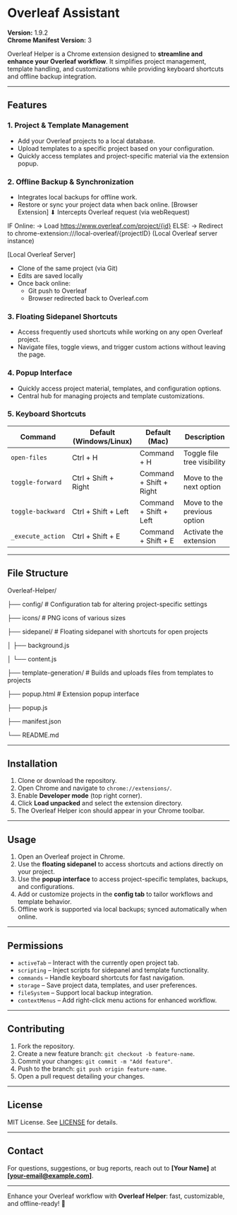 # Overleaf Assistant

**Version:** 1.9.2  
**Chrome Manifest Version:** 3

Overleaf Helper is a Chrome extension designed to **streamline and enhance your Overleaf workflow**. It simplifies project management, template handling, and customizations while providing keyboard shortcuts and offline backup integration.

---

## Features

### 1. Project & Template Management
- Add your Overleaf projects to a local database.
- Upload templates to a specific project based on your configuration.
- Quickly access templates and project-specific material via the extension popup.

### 2. Offline Backup & Synchronization
- Integrates local backups for offline work.
- Restore or sync your project data when back online.
[Browser Extension] 
      ⬇
Intercepts Overleaf request (via webRequest)

IF Online:
    → Load https://www.overleaf.com/project/{id}
ELSE:
    → Redirect to chrome-extension://<extensionID>/local-overleaf/{projectID}
          (Local Overleaf server instance)

[Local Overleaf Server]
  - Clone of the same project (via Git)
  - Edits are saved locally
  - Once back online:
      - Git push to Overleaf
      - Browser redirected back to Overleaf.com


### 3. Floating Sidepanel Shortcuts
- Access frequently used shortcuts while working on any open Overleaf project.
- Navigate files, toggle views, and trigger custom actions without leaving the page.

### 4. Popup Interface
- Quickly access project material, templates, and configuration options.
- Central hub for managing projects and template customizations.

### 5. Keyboard Shortcuts
| Command            | Default (Windows/Linux)   | Default (Mac)           | Description                       |
|-------------------|---------------------------|------------------------|-----------------------------------|
| `open-files`       | Ctrl + H                  | Command + H            | Toggle file tree visibility       |
| `toggle-forward`   | Ctrl + Shift + Right      | Command + Shift + Right| Move to the next option           |
| `toggle-backward`  | Ctrl + Shift + Left       | Command + Shift + Left | Move to the previous option       |
| `_execute_action`  | Ctrl + Shift + E          | Command + Shift + E    | Activate the extension            |

---

## File Structure

Overleaf-Helper/

├── config/ # Configuration tab for altering project-specific settings

├── icons/ # PNG icons of various sizes

├── sidepanel/ # Floating sidepanel with shortcuts for open projects

│ ├── background.js

│ └── content.js

├── template-generation/ # Builds and uploads files from templates to projects

├── popup.html # Extension popup interface

├── popup.js

├── manifest.json

└── README.md

---

## Installation

1. Clone or download the repository.
2. Open Chrome and navigate to `chrome://extensions/`.
3. Enable **Developer mode** (top right corner).
4. Click **Load unpacked** and select the extension directory.
5. The Overleaf Helper icon should appear in your Chrome toolbar.

---

## Usage

1. Open an Overleaf project in Chrome.
2. Use the **floating sidepanel** to access shortcuts and actions directly on your project.
3. Use the **popup interface** to access project-specific templates, backups, and configurations.
4. Add or customize projects in the **config tab** to tailor workflows and template behavior.
5. Offline work is supported via local backups; synced automatically when online.

---

## Permissions

- `activeTab` – Interact with the currently open project tab.
- `scripting` – Inject scripts for sidepanel and template functionality.
- `commands` – Handle keyboard shortcuts for fast navigation.
- `storage` – Save project data, templates, and user preferences.
- `fileSystem` – Support local backup integration.
- `contextMenus` – Add right-click menu actions for enhanced workflow.

---

## Contributing

1. Fork the repository.
2. Create a new feature branch: `git checkout -b feature-name`.
3. Commit your changes: `git commit -m "Add feature"`.
4. Push to the branch: `git push origin feature-name`.
5. Open a pull request detailing your changes.

---

## License

MIT License. See [LICENSE](LICENSE) for details.

---

## Contact

For questions, suggestions, or bug reports, reach out to **[Your Name]** at **[your-email@example.com]**.

---

Enhance your Overleaf workflow with **Overleaf Helper**: fast, customizable, and offline-ready! 🚀